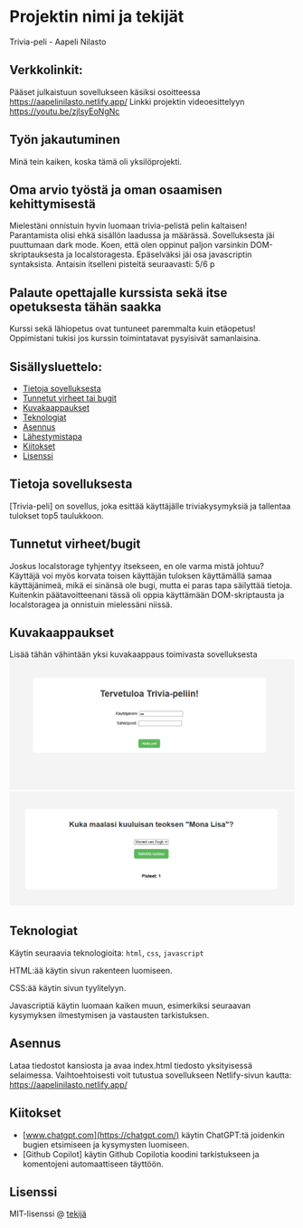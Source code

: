 # Projektin nimi ja tekijät
Trivia-peli - Aapeli Nilasto

## Verkkolinkit:
Pääset julkaistuun sovellukseen käsiksi osoitteessa https://aapelinilasto.netlify.app/
Linkki projektin videoesittelyyn https://youtu.be/zjlsyEoNgNc

## Työn jakautuminen 
Minä tein kaiken, koska tämä oli yksilöprojekti.

## Oma arvio työstä ja oman osaamisen kehittymisestä
Mielestäni onnistuin hyvin luomaan trivia-pelistä pelin kaltaisen!
Parantamista olisi ehkä sisällön laadussa ja määrässä.
Sovelluksesta jäi puuttumaan dark mode.
Koen, että olen oppinut paljon varsinkin DOM-skriptauksesta ja localstoragesta.
Epäselväksi jäi osa javascriptin syntaksista.
Antaisin itselleni pisteitä seuraavasti: 5/6 p

## Palaute opettajalle kurssista sekä itse opetuksesta tähän saakka
Kurssi sekä lähiopetus ovat tuntuneet paremmalta kuin etäopetus!
Oppimistani tukisi jos kurssin toimintatavat pysyisivät samanlaisina.


## Sisällysluettelo:

- [Tietoja sovelluksesta](#tietoja-sovelluksesta)
- [Tunnetut virheet tai bugit](#Tunnetut-virheet-tai-bugit)
- [Kuvakaappaukset](#kuvakaappaukset)
- [Teknologiat](#teknologiat)
- [Asennus](#asennus)
- [Lähestymistapa](#lähestymistapa)
- [Kiitokset](#kiitokset)
- [Lisenssi](#lisenssi)

## Tietoja sovelluksesta
[Trivia-peli] on sovellus, joka esittää käyttäjälle triviakysymyksiä ja tallentaa tulokset top5 taulukkoon.

## Tunnetut virheet/bugit

Joskus localstorage tyhjentyy itsekseen, en ole varma mistä johtuu? Käyttäjä voi myös korvata toisen käyttäjän tuloksen käyttämällä samaa käyttäjänimeä, mikä ei sinänsä ole bugi, mutta ei paras tapa säilyttää tietoja. Kuitenkin päätavoitteenani tässä oli oppia käyttämään DOM-skriptausta ja localstoragea ja onnistuin mielessäni niissä.

## Kuvakaappaukset
Lisää tähän vähintään yksi kuvakaappaus toimivasta sovelluksesta  
![kuva 1](https://github.com/aapelinilasto47/javascript-project-1/blob/main/N%C3%A4ytt%C3%B6kuva%202025-10-13%20133304.png?raw=true)
![kuva 2](https://github.com/aapelinilasto47/javascript-project-1/blob/main/N%C3%A4ytt%C3%B6kuva%202025-10-13%20133325.png?raw=true)

## Teknologiat

Käytin seuraavia teknologioita: `html`, `css`, `javascript`

HTML:ää käytin sivun rakenteen luomiseen.

CSS:ää käytin sivun tyylitelyyn.

Javascriptiä käytin luomaan kaiken muun, esimerkiksi seuraavan kysymyksen ilmestymisen ja vastausten tarkistuksen.

## Asennus

Lataa tiedostot kansiosta ja avaa index.html tiedosto yksityisessä selaimessa.
Vaihtoehtoisesti voit tutustua sovellukseen Netlify-sivun kautta: https://aapelinilasto.netlify.app/

## Kiitokset

- [www.chatgpt.com](https://chatgpt.com/)
käytin ChatGPT:tä joidenkin bugien etsimiseen ja kysymysten luomiseen.
- [Github Copilot]
käytin Github Copilotia koodini tarkistukseen ja komentojeni automaattiseen täyttöön. 

## Lisenssi
MIT-lisenssi @ [tekijä](https://github.com/aapelinilasto47/javascript-project-1/blob/main/LICENSE)
